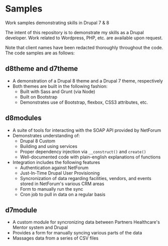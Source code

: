 # Samples
Work samples demonstrating skills in Drupal 7 &amp; 8

The intent of this repository is to demonstrate my skills as a Drupal developer. Work related to Wordpress, PHP, etc. are available upon request.

Note that client names have been redacted thoroughly throughout the code. The code samples are as follows:

## d8theme and d7theme
 - A demonstration of a Drupal 8 theme and a Drupal 7 theme, respectively
 - Both themes are built in the following fashion:
   - Built with Sass and Grunt (via Node)
   - Built on Bootstrap
   - Demonstrates use of Bootstrap, flexbox, CSS3 attributes, etc.

## d8modules
 - A suite of tools for interacting with the SOAP API provided by NetForum
 - Demonstrates understanding of:
   - Drupal 8 Custom
   - Building and using services
   - Proper dependency injection via `__construct()` and `create()`
   - Well-documented code with plain-english explanations of functions
 - Integration includes the following features
   - Authentication against NetForum
   - Just-In-Time Drupal User Provisioning
   - Syncronization of data regarding facilities, vendors, and events stored in NetForum's various CRM areas
   - Form to manually run the sync
   - Cron job to pull in data on a regular basis

## d7module
 - A custom module for syncronizing data between Partners Healthcare's Mentor system and Drupal
 - Provides a form for manually syncing various parts of the data
 - Massages data from a series of CSV files
